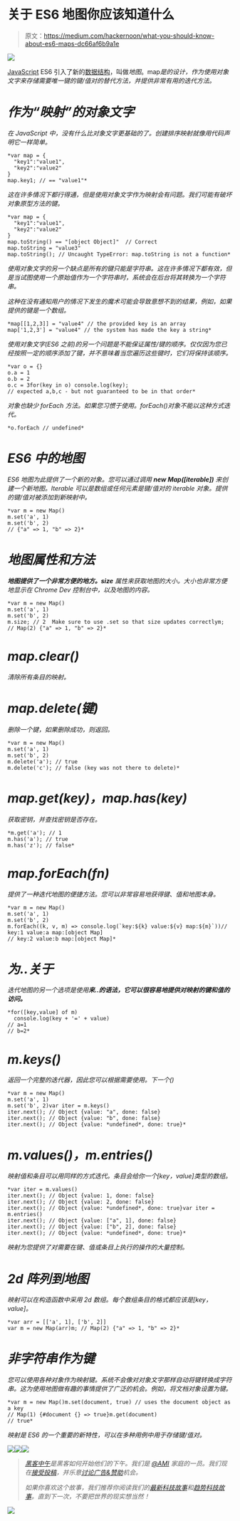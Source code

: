 # 关于 ES6 地图你应该知道什么

> 原文：<https://medium.com/hackernoon/what-you-should-know-about-es6-maps-dc66af6b9a1e>

![](img/3a68e79a94a5d2ab9d0e8fce4602d358.png)

[JavaScript](https://hackernoon.com/tagged/javascript) ES6 引入了新的[数据结构](https://hackernoon.com/tagged/data-structure)，叫做*地图*。map*是的设计，作为使用对象文字来存储需要唯一键的键/值对的替代方法，并提供非常有用的迭代方法。*

# *作为“映射”的对象文字*

*在 JavaScript 中，没有什么比对象文字更基础的了。创建排序映射就像用代码声明它一样简单。*

```
*var map = {
  "key1":"value1",
  "key2":"value2"
}
map.key1; // == "value1"*
```

*这在许多情况下都行得通，但是使用对象文字作为映射会有问题。我们可能有破坏对象原型方法的键。*

```
*var map = {
  "key1":"value1",
  "key2":"value2"
}
map.toString() == "[object Object]"  // Correct
map.toString = "value3"
map.toString(); // Uncaught TypeError: map.toString is not a function*
```

*使用对象文字的另一个缺点是所有的键只能是字符串。这在许多情况下都有效，但是当试图使用一个原始值作为一个字符串时，系统会在后台将其转换为一个字符串。*

*这种在没有通知用户的情况下发生的魔术可能会导致意想不到的结果，例如，如果提供的键是一个数组。*

```
*map[[1,2,3]] = "value4" // the provided key is an array
map['1,2,3'] = "value4" // the system has made the key a string*
```

*使用对象文字(ES6 之前)的另一个问题是不能保证属性/键的顺序。仅仅因为您已经按照一定的顺序添加了键，并不意味着当您遍历这些键时，它们将保持该顺序。*

```
*var o = {}
o.a = 1
o.b = 2
o.c = 3for(key in o) console.log(key); 
// expected a,b,c - but not guaranteed to be in that order*
```

*对象也缺少 forEach 方法。如果您习惯于使用。forEach()对象不能以这种方式迭代。*

```
*o.forEach // undefined*
```

# *ES6 中的地图*

*ES6 地图为此提供了一个新的对象。您可以通过调用 **new Map([iterable])** 来创建一个新地图。Iterable 可以是数组或任何元素是键/值对的 iterable 对象。提供的键/值对被添加到新映射中。*

```
*var m = new Map()
m.set('a', 1)
m.set('b', 2)
// {"a" => 1, "b" => 2}*
```

# *地图属性和方法*

***地图提供了一个非常方便的地方。size** 属性来获取地图的大小。大小也非常方便地显示在 Chrome Dev 控制台中，以及地图的内容。*

```
*var m = new Map()
m.set('a', 1)
m.set('b', 2)
m.size; // 2  Make sure to use .set so that size updates correctlym; // Map(2) {"a" => 1, "b" => 2}*
```

# *map.clear()*

*清除所有条目的映射。*

# *map.delete(键)*

*删除一个键，如果删除成功，则返回。*

```
*var m = new Map()
m.set('a', 1)
m.set('b', 2)
m.delete('a'); // true
m.delete('c'); // false (key was not there to delete)*
```

# *map.get(key)，map.has(key)*

*获取密钥，并查找密钥是否存在。*

```
*m.get('a'); // 1
m.has('a'); // true
m.has('z'); // false*
```

# *map.forEach(fn)*

*提供了一种迭代地图的便捷方法。您可以非常容易地获得键、值和地图本身。*

```
*var m = new Map()
m.set('a', 1)
m.set('b', 2)
m.forEach((k, v, m) => console.log(`key:${k} value:${v} map:${m}`))// key:1 value:a map:[object Map]
// key:2 value:b map:[object Map]*
```

# *为..关于*

*迭代地图的另一个选项是使用**来..的语法，它可以很容易地提供对映射的键和值的访问。***

```
*for([key,value] of m) 
  console.log(key + '=' + value)
// a=1
// b=2*
```

# *m.keys()*

*返回一个完整的迭代器，因此您可以根据需要使用。下一个()*

```
*var m = new Map()
m.set('a', 1)
m.set('b', 2)var iter = m.keys()
iter.next(); // Object {value: "a", done: false}
iter.next(); // Object {value: "b", done: false}
iter.next(); // Object {value: *undefined*, done: true}*
```

# *m.values()，m.entries()*

*映射值和条目可以用同样的方式迭代。条目会给你一个[key，value]类型的数组。*

```
*var iter = m.values()
iter.next(); // Object {value: 1, done: false}
iter.next(); // Object {value: 2, done: false}
iter.next(); // Object {value: *undefined*, done: true}var iter = m.entries()
iter.next(); // Object {value: ["a", 1], done: false}
iter.next(); // Object {value: ["b", 2], done: false}
iter.next(); // Object {value: *undefined*, done: true}*
```

*映射为您提供了对需要在键、值或条目上执行的操作的大量控制。*

# *2d 阵列到地图*

*映射可以在构造函数中采用 2d 数组。每个数组条目的格式都应该是[key，value]。*

```
*var arr = [['a', 1], ['b', 2]]
var m = new Map(arr)m; // Map(2) {"a" => 1, "b" => 2}*
```

# *非字符串作为键*

*您可以使用各种对象作为映射键。系统不会像对对象文字那样自动将键转换成字符串。这为使用地图做有趣的事情提供了广泛的机会。例如，将文档对象设置为键。*

```
*var m = new Map()m.set(document, true) // uses the document object as a key
// Map(1) {#document {} => true}m.get(document) 
// true*
```

*映射是 ES6 的一个重要的新特性，可以在多种用例中用于存储键/值对。*

*[![](img/50ef4044ecd4e250b5d50f368b775d38.png)](http://bit.ly/HackernoonFB)**[![](img/979d9a46439d5aebbdcdca574e21dc81.png)](https://goo.gl/k7XYbx)**[![](img/2930ba6bd2c12218fdbbf7e02c8746ff.png)](https://goo.gl/4ofytp)*

> *[黑客中午](http://bit.ly/Hackernoon)是黑客如何开始他们的下午。我们是 [@AMI](http://bit.ly/atAMIatAMI) 家庭的一员。我们现在[接受投稿](http://bit.ly/hackernoonsubmission)，并乐意[讨论广告&赞助](mailto:partners@amipublications.com)机会。*
> 
> *如果你喜欢这个故事，我们推荐你阅读我们的[最新科技故事](http://bit.ly/hackernoonlatestt)和[趋势科技故事](https://hackernoon.com/trending)。直到下一次，不要把世界的现实想当然！*

*![](img/be0ca55ba73a573dce11effb2ee80d56.png)*